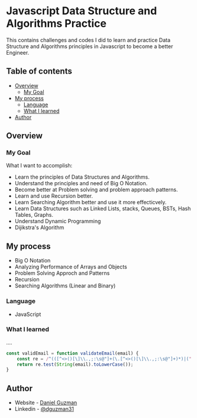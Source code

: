 # Javascript Data Structure and Algorithms Practice

This contains challenges and codes I did to learn and practice Data Structure and Algorithms principles in Javascript to become a better Engineer. 

## Table of contents

- [Overview](#overview)
  - [My Goal](#my-goal)
- [My process](#my-process)
  - [Language](#language)
  - [What I learned](#what-i-learned)
- [Author](#author)


## Overview

### My Goal

What I want to accomplish:

- Learn the principles of Data Structures and Algorithms. 
- Understand the principles and need of Big O Notation.
- Become better at Problem solving and problem approach patterns. 
- Learn and use Recursion better. 
- Learn Searching Algorithm better and use it more effecticvely. 
- Learn Data Structures such as Linked Lists, stacks, Queues, BSTs, Hash Tables, Graphs. 
- Understand Dynamic Programming 
- Dijikstra's Algorithm 


## My process

- Big O Notation
- Analyzing Performance of Arrays and Objects
- Problem Solving Approch and Patterns
- Recursion
- Searching Algorithms (Linear and Binary)

### Language

- JavaScript


### What I learned

....



```js
const validEmail = function validateEmail(email) {
    const re = /^(([^<>()[\]\\.,;:\s@"]+(\.[^<>()[\]\\.,;:\s@"]+)*)|(".+"))@((\[[0-9]{1,3}\.[0-9]{1,3}\.[0-9]{1,3}\.[0-9]{1,3}\])|(([a-zA-Z\-0-9]+\.)+[a-zA-Z]{2,}))$/;
    return re.test(String(email).toLowerCase());
}
```

## Author

- Website - [Daniel Guzman](https://guzdeveloper.com)
- Linkedin - [@dguzman31](https://www.linkedin.com/in/dguzman31/)
